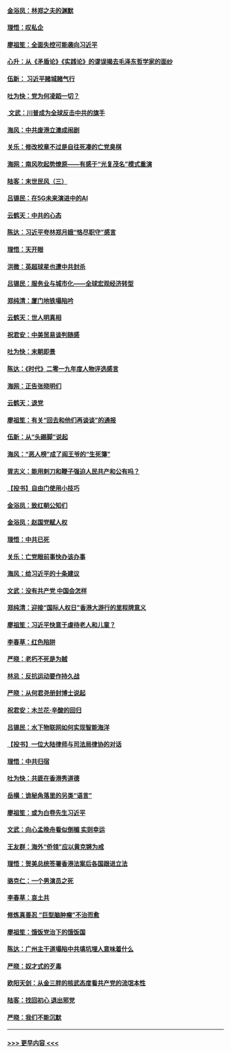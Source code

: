 #### [金浴凤：林郑之夫的渊默](../pages/nsc993/n11737735.md?t=12221144) 
#### [理悟：叹私企](../pages/nsc993/n11737715.md?t=12221144) 
#### [廖祖笙：全面失控可能袭向习近平](../pages/nsc993/n11737704.md?t=12221144) 
#### [心升：从《矛盾论》《实践论》的谬误揭去毛泽东哲学家的面纱](../pages/nsc993/n11736962.md?t=12221144) 
#### [伍新： 习近平赌城赌气行](../pages/nsc993/n11736929.md?t=12221144) 
#### [吐为快：党为何凌蹈一切？](../pages/nsc993/n11736915.md?t=12221144) 
#### [ 文武：川普成为全球反击中共的旗手](../pages/nsc993/n11736882.md?t=12221144) 
#### [海风：中共废港立澳成闹剧](../pages/nsc993/n11735857.md?t=12221144) 
#### [关乐：修改校章不过是自往死凑的亡党臭棋](../pages/nsc993/n11735097.md?t=12221144) 
#### [海网：南风吹起势燎原——有感于“光复茂名”模式重演](../pages/nsc993/n11732308.md?t=12221144) 
#### [陆客：末世民风（三）](../pages/nsc993/n11732211.md?t=12221144) 
#### [吕锡民：在5G未来演进中的AI](../pages/nsc993/n11730010.md?t=12221144) 
#### [云鹤天：中共的心态](../pages/nsc993/n11729906.md?t=12221144) 
#### [陈达：习近平夸林郑月娥“恪尽职守”感言](../pages/nsc993/n11729881.md?t=12221144) 
#### [理悟：天开眼](../pages/nsc993/n11729699.md?t=12221144) 
#### [洪微：英超球星也遭中共封杀](../pages/nsc993/n11727243.md?t=12221144) 
#### [吕锡民：服务业与城市化——全球宏观经济转型](../pages/nsc993/n11725845.md?t=12221144) 
#### [郑纯清：厦门地铁塌陷吟](../pages/nsc993/n11725813.md?t=12221144) 
#### [云鹤天：世人明真相](../pages/nsc993/n11725621.md?t=12221144) 
#### [祝君安：中美贸易谈判随感](../pages/nsc993/n11725609.md?t=12221144) 
#### [吐为快：末朝即景](../pages/nsc993/n11723365.md?t=12221144) 
#### [陈达：《时代》二零一九年度人物评选感言](../pages/nsc993/n11723337.md?t=12221144) 
#### [海网：正告张晓明们](../pages/nsc993/n11723228.md?t=12221144) 
#### [云鹤天：退党](../pages/nsc993/n11723056.md?t=12221144) 
#### [廖祖笙：有关“回去和他们再谈谈”的通报](../pages/nsc993/n11722442.md?t=12221144) 
#### [伍新：从“头踢脚”说起](../pages/nsc993/n11722429.md?t=12221144) 
#### [海风：“恶人榜”成了阎王爷的“生死簿”](../pages/nsc993/n11722272.md?t=12221144) 
#### [胥志义：能用剌刀和鞭子强迫人民共产和公有吗？](../pages/nsc993/n11720569.md?t=12221144) 
#### [【投书】自由门使用小技巧](../pages/nsc993/n11720180.md?t=12221144) 
#### [金浴凤：致红朝公知们](../pages/nsc993/n11720563.md?t=12221144) 
#### [金浴凤：赵国党赋人权](../pages/nsc993/n11720533.md?t=12221144) 
#### [理悟：中共已死](../pages/nsc993/n11720233.md?t=12221144) 
#### [关乐：亡党眼前事快办该办事](../pages/nsc993/n11719160.md?t=12221144) 
#### [海风：给习近平的十条建议](../pages/nsc993/n11717616.md?t=12221144) 
#### [文武：没有共产党 中国会怎样](../pages/nsc993/n11717584.md?t=12221144) 
#### [郑纯清：迎接“国际人权日”香港大游行的里程牌意义](../pages/nsc993/n11717417.md?t=12221144) 
#### [廖祖笙：习近平快意于虐待老人和儿童？](../pages/nsc993/n11715313.md?t=12221144) 
#### [李春草：红色陷阱](../pages/nsc993/n11715029.md?t=12221144) 
#### [严晓：老朽不死是为贼](../pages/nsc993/n11712910.md?t=12221144) 
#### [林忌：反抗运动要作持久战](../pages/nsc993/n11712623.md?t=12221144) 
#### [严晓：从何君尧册封博士说起](../pages/nsc993/n11712465.md?t=12221144) 
#### [祝君安：木兰花·辛酸的回归](../pages/nsc993/n11712381.md?t=12221144) 
#### [吕锡民：水下物联网如何实现智能海洋](../pages/nsc993/n11711158.md?t=12221144) 
#### [【投书】一位大陆律师与司法局律协的对话](../pages/nsc993/n11709675.md?t=12221144) 
#### [理悟：中共归宿](../pages/nsc993/n11710059.md?t=12221144) 
#### [吐为快：共匪在香港秀道德](../pages/nsc993/n11709979.md?t=12221144) 
#### [岳横：诡秘角落里的另类“语言”](../pages/nsc993/n11709792.md?t=12221144) 
#### [廖祖笙：或为白卷先生习近平](../pages/nsc993/n11708330.md?t=12221144) 
#### [文武：向心孟晚舟看似倒楣 实则幸运](../pages/nsc993/n11708236.md?t=12221144) 
#### [王友群：海外“侨领”应以黄克锵为戒](../pages/nsc993/n11706176.md?t=12221144) 
#### [理悟：贺美总统签署香港法案后各国跟进立法](../pages/nsc993/n11706853.md?t=12221144) 
#### [骆克仁：一个男演员之死](../pages/nsc993/n11706677.md?t=12221144) 
#### [李春草：哀土共](../pages/nsc993/n11706255.md?t=12221144) 
#### [修炼真善忍 “巨型脑肿瘤”不治而愈](../pages/nsc993/n11705340.md?t=12221144) 
#### [廖祖笙：饿饭党治下的饿饭国](../pages/nsc993/n11705085.md?t=12221144) 
#### [陈达：广州主干道塌陷中共填坑埋人意味着什么](../pages/nsc993/n11705046.md?t=12221144) 
#### [严晓：奴才式的歹毒](../pages/nsc993/n11704826.md?t=12221144) 
#### [欧阳天剑：从金三胖的核武态度看共产党的流氓本性](../pages/nsc993/n11702238.md?t=12221144) 
#### [陆客：找回初心 退出邪党](../pages/nsc993/n11702213.md?t=12221144) 
#### [严晓：我们不能沉默](../pages/nsc993/n11702110.md?t=12221144) 

----
#### [ >>> 更早内容 <<< ](../indexes/nsc993-earlier.md)
